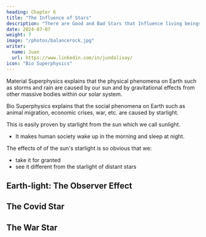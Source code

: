 ```yaml
---
heading: Chapter 6
title: "The Influence of Stars"
description: "There are Good and Bad Stars that Influence living beings through their chakras"
date: 2024-07-07
weight: 7
image: "/photos/balancerock.jpg"
writer:
  name: Juan
  url: https://www.linkedin.com/in/jundalisay/
icon: "Bio Superphysics"
---
```



Material Superphysics explains that the physical phenomena on Earth such as storms and rain are caused by our sun and by gravitational effects from other massive bodies within our solar system. 

Bio Superphysics explains that the social phenomena on Earth such as animal migration, economic crises, war, etc. are caused by starlight.

This is easily proven by starlight from the sun which we call sunlight.
- It makes human society wake up in the morning and sleep at night. 

The effects of of the sun's starlight is so obvious that we:
- take it for granted  
- see it different from the starlight of distant stars


## Earth-light: The Observer Effect



## The Covid Star



## The War Star


<!-- ## Magha

In 1941, Germany came under the influence of a star called Magha, a bad star. Magna causes disruption and breaks into pieces the object on which its projection falls. Now its effect is finishing, and soon a good time is coming -->


